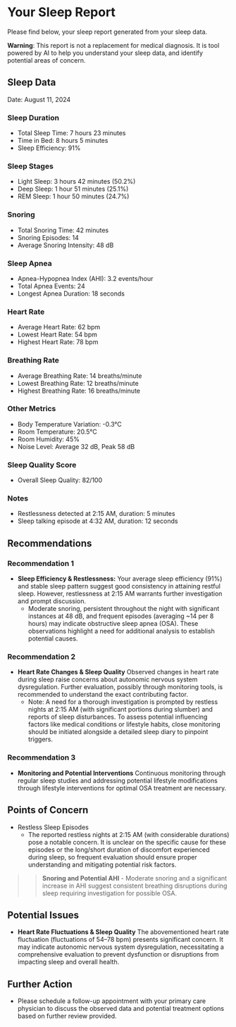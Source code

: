 # Your Sleep Report
Please find below, your sleep report generated from your sleep data.

**Warning**: This report is not a replacement for medical diagnosis. It is tool powered by AI to help you understand your sleep data, and identify potential areas of concern.

## Sleep Data
Date: August 11, 2024
### Sleep Duration
- Total Sleep Time: 7 hours 23 minutes
- Time in Bed: 8 hours 5 minutes
- Sleep Efficiency: 91%
### Sleep Stages
- Light Sleep: 3 hours 42 minutes (50.2%)
- Deep Sleep: 1 hour 51 minutes (25.1%)
- REM Sleep: 1 hour 50 minutes (24.7%)
### Snoring
- Total Snoring Time: 42 minutes
- Snoring Episodes: 14
- Average Snoring Intensity: 48 dB
### Sleep Apnea
- Apnea-Hypopnea Index (AHI): 3.2 events/hour
- Total Apnea Events: 24
- Longest Apnea Duration: 18 seconds
### Heart Rate
- Average Heart Rate: 62 bpm
- Lowest Heart Rate: 54 bpm
- Highest Heart Rate: 78 bpm
### Breathing Rate
- Average Breathing Rate: 14 breaths/minute
- Lowest Breathing Rate: 12 breaths/minute
- Highest Breathing Rate: 16 breaths/minute
### Other Metrics
- Body Temperature Variation: -0.3°C
- Room Temperature: 20.5°C
- Room Humidity: 45%
- Noise Level: Average 32 dB, Peak 58 dB
### Sleep Quality Score
- Overall Sleep Quality: 82/100
### Notes
- Restlessness detected at 2:15 AM, duration: 5 minutes
- Sleep talking episode at 4:32 AM, duration: 12 seconds
## Recommendations

### Recommendation 1
* **Sleep Efficiency & Restlessness:**  Your average sleep efficiency (91%) and stable sleep pattern suggest good consistency in attaining restful sleep. However, restlessness at 2:15 AM warrants further investigation and prompt discussion. 
    - Moderate snoring, persistent throughout the night with significant instances at 48 dB, and frequent episodes (averaging ~14 per 8 hours) may indicate obstructive sleep apnea (OSA). These observations highlight a need for additional analysis to establish potential causes.


### Recommendation 2
* **Heart Rate Changes & Sleep Quality** Observed changes in heart rate during sleep raise concerns about autonomic nervous system dysregulation. Further evaluation, possibly through monitoring tools, is recommended to understand the exact contributing factor. 
    - Note:  A need for a thorough investigation is prompted by restless nights at 2:15 AM (with significant portions during slumber) and reports of sleep disturbances. To assess potential influencing factors like medical conditions or lifestyle habits, close monitoring should be initiated alongside a detailed sleep diary to pinpoint triggers. 

### Recommendation 3
* **Monitoring and Potential Interventions**  Continuous monitoring through regular sleep studies and addressing potential lifestyle modifications through lifestyle interventions for optimal OSA treatment are necessary.

## Points of Concern
* Restless Sleep Episodes
    - The reported restless nights at 2:15 AM (with considerable durations) pose a notable concern. It is unclear on the specific cause for these episodes or the long/short duration of discomfort experienced during sleep, so frequent evaluation should ensure proper understanding and mitigating potential risk factors.  

>> **Snoring and Potential AHI**
    - Moderate snoring and a significant increase in AHI suggest consistent breathing disruptions during sleep requiring investigation for possible OSA. 


## Potential Issues
* **Heart Rate Fluctuations & Sleep Quality**     The abovementioned heart rate fluctuation (fluctuations of 54–78 bpm) presents significant concern. It may indicate autonomic nervous system dysregulation, necessitating a  comprehensive evaluation to prevent dysfunction or disruptions from impacting sleep and overall health. 


## Further Action
* Please schedule a follow-up appointment with your primary care physician to discuss the observed data and potential treatment options based on further review provided.     




